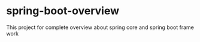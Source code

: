# spring-boot-overview
This project for complete overview about spring core and spring boot frame work
